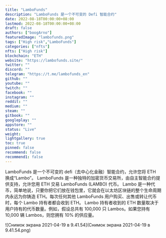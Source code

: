 ```yaml
---
title: "LamboFunds"
description: "LamboFunds 是一个不可变的 Defi 智能合约"
date: 2022-08-18T00:00:00+08:00
lastmod: 2022-08-18T00:00:00+08:00
draft: false
authors: ["boogArno"]
featuredImage: "lambofunds.png"
tags: ["High risk","LamboFunds"]
categories: ["nfts"]
nfts: ["High risk"]
blockchain: "ETH"
website: "https://lambofunds.site/"
twitter: ""
discord: ""
telegram: "https://t.me/lambofunds_en"
github: ""
youtube: ""
twitch: ""
facebook: ""
instagram: ""
reddit: ""
medium: ""
steam: ""
gitbook: ""
googleplay: ""
appstore: ""
status: "Live"
weight: 
lightgallery: true
toc: true
pinned: false
recommend: false
recommend1: false
---
```

LamboFunds 是一个不可变的 defi（去中心化金融）智能合约，允许您将 ETH 换成“Lambo”。 LamboFunds 是一种独特的加密货币交易所，由自主智能合约提供支持，允许您用 ETH 交易 LamboFunds (LAMBO) 代币。 Lambo 是一种代币，简单地说，只要你把它们放在钱包里，它就会在以太坊区块链的整个生命周期内永远为你铸造 ETH。每次任何其他 LamboFunds 用户购买、出售或转让代币时，每个 Lambo 持有者都会收到 ETH。 Lambo 持有者收到的 ETH 数量取决于用户持有的代币数量。例如，假设总共有 100,000 只 Lambos。如果您持有 10,000 辆 Lambos，则您拥有 10% 的供应量。

![Снимок экрана 2021-04-19 в 9.41.54](Снимок экрана 2021-04-19 в 9.41.54.png)

